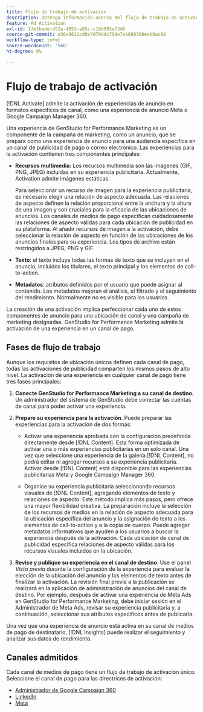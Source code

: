 ```yaml
---
title: Flujo de trabajo de activación
description: Obtenga información acerca del flujo de trabajo de activación para experiencias publicitarias.
feature: Ad Activation
exl-id: 17e1bade-d52a-4953-a85c-c10d093e73d6
source-git-commit: a36e9611cd0e7d70ddc79de7eb688300eeb8ac88
workflow-type: tm+mt
source-wordcount: '566'
ht-degree: 0%

---
```


# Flujo de trabajo de activación

[!DNL Activate] admite la activación de experiencias de anuncio en formatos específicos de canal, como una experiencia de anuncio Meta o Google Campaign Manager 360.

Una experiencia de GenStudio for Performance Marketing es un componente de la campaña de marketing, como un anuncio, que se prepara como una experiencia de anuncio para una audiencia específica en un canal de publicidad de pago o correo electrónico. Las experiencias para la activación contienen tres componentes principales:

* **Recursos multimedia**: Los recursos multimedia son las imágenes (GIF, PNG, JPEG) incluidas en su experiencia publicitaria. Actualmente, Activation admite imágenes estáticas.

  Para seleccionar un recurso de imagen para la experiencia publicitaria, es necesario elegir una relación de aspecto adecuada. Las relaciones de aspecto definen la relación proporcional entre la anchura y la altura de una imagen y son cruciales para la eficacia de las ubicaciones de anuncios. Los canales de medios de pago especifican cuidadosamente las relaciones de aspecto válidas para cada ubicación de publicidad en su plataforma. Al añadir recursos de imagen a la activación, debe seleccionar la relación de aspecto en función de las ubicaciones de los anuncios finales para su experiencia. Los tipos de archivo están restringidos a JPEG, PNG y GIF.

* **Texto**: el texto incluye todas las formas de texto que se incluyen en el anuncio, incluidos los titulares, el texto principal y los elementos de call-to-action.

* **Metadatos**: atributos definidos por el usuario que puede asignar al contenido. Los metadatos mejoran el análisis, el filtrado y el seguimiento del rendimiento. Normalmente no es visible para los usuarios.

La creación de una activación implica perfeccionar cada uno de estos componentes de anuncio para una ubicación de canal y una campaña de marketing designadas. GenStudio for Performance Marketing admite la activación de una experiencia en un canal de pago.

## Fases de flujo de trabajo

Aunque los requisitos de ubicación únicos definen cada canal de pago, todas las activaciones de publicidad comparten los mismos pasos de alto nivel. La activación de una experiencia en cualquier canal de pago tiene tres fases principales:

1. **Conecte GenStudio for Performance Marketing a su canal de destino**. Un administrador del sistema de GenStudio debe conectar las cuentas de canal para poder activar una experiencia.

1. **Prepare su experiencia para la activación**. Puede preparar las experiencias para la activación de dos formas:

   * Activar una experiencia aprobada con la configuración predefinida directamente desde [!DNL Content]. Esta forma optimizada de activar una o más experiencias publicitarias en un solo canal. Una vez que seleccione una experiencia de la galería [!DNL Content], no podrá editar ni agregar recursos a su experiencia publicitaria. Activar desde [!DNL Content] está disponible para las experiencias publicitarias Meta y Google Campaign Manager 360.

   * Organice su experiencia publicitaria seleccionando recursos visuales de [!DNL Content], agregando elementos de texto y relaciones de aspecto. Este método implica más pasos, pero ofrece una mayor flexibilidad creativa. La preparación incluye la selección de los recursos de medios en la relación de aspecto adecuada para la ubicación específica del anuncio y la asignación de texto a los elementos de call-to-action y a la copia de cuerpo. Puede agregar metadatos informativos que ayuden a los usuarios a buscar la experiencia después de la activación. Cada ubicación de canal de publicidad especifica relaciones de aspecto válidas para los recursos visuales incluidos en la ubicación.

1. **Revise y publique su experiencia en el canal de destino**. Use el panel _Vista previa_ durante la configuración de la experiencia para evaluar la elección de la ubicación del anuncio y los elementos de texto antes de finalizar la activación. La revisión final previa a la publicación se realizará en la aplicación de administración de anuncios del canal de destino. Por ejemplo, después de activar una experiencia de Meta Ads en GenStudio for Performance Marketing, debe iniciar sesión en el Administrador de Meta Ads, revisar su experiencia publicitaria y, a continuación, seleccionar sus atributos específicos antes de publicarla.

Una vez que una experiencia de anuncio está activa en su canal de medios de pago de destinatario, [!DNL Insights] puede realizar el seguimiento y analizar sus datos de rendimiento.

## Canales admitidos

Cada canal de medios de pago tiene un flujo de trabajo de activación único. Seleccione el canal de pago para las directrices de activación:

* [Administrador de Google Campaign 360](activate-cm360-ad.md)
* [LinkedIn](activate-linkedin-ad.md)
* [Meta](activate-meta-ad.md)
